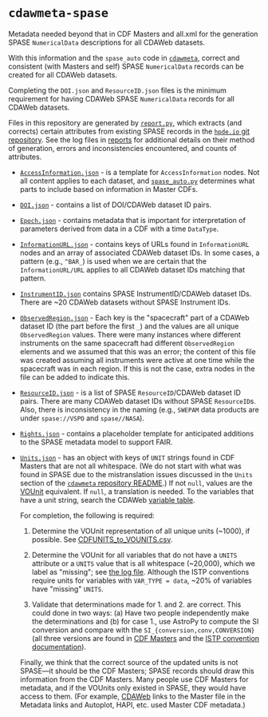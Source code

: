# `cdawmeta-spase`

Metadata needed beyond that in CDF Masters and all.xml for the generation SPASE `NumericalData` descriptions for all CDAWeb datasets.

With this information and the `spase_auto` code in [`cdawmeta`](https://github.com/rweigel/cdawmeta), correct and consistent (with Masters and self) SPASE `NumericalData` records can be created for all CDAWeb datasets.

Completing the `DOI.json` and `ResourceID.json` files is the minimum requirement for having CDAWeb SPASE `NumericalData` records for all CDAWeb datasets.

Files in this repository are generated by [`report.py`](https://github.com/rweigel/cdawmeta/blob/main/report.py), which extracts (and corrects) certain attributes from existing SPASE records in the [`hpde.io` git repository](https://github.com/hpde/hpde.io/). See the log files in [reports](https://github.com/rweigel/cdawmeta-spase/tree/main/reports) for additional details on their method of generation, errors and inconsistencies encountered, and counts of attributes.

* [`AccessInformation.json`](AccessInformation.json) - is a template for `AccessInformation` nodes. Not all content applies to each dataset, and [`spase_auto.py`](https://github.com/rweigel/cdawmeta/blob/main/cdawmeta/generators/spase_auto.py) determines what parts to include based on information in Master CDFs.

* [`DOI.json`](DOI.json) - contains a list of DOI/CDAWeb dataset ID pairs.

* [`Epoch.json`](Epoch.json) - contains metadata that is important for interpretation of parameters derived from data in a CDF with a time `DataType`.

* [`InformationURL.json`](InformationURL.json) - contains keys of URLs found in `InformationURL` nodes and an array of associated CDAWeb dataset IDs. In some cases, a pattern (e.g., `^BAR_`) is used when we are certain that the `InformationURL/URL` applies to all CDAWeb dataset IDs matching that pattern.

* [`InstrumentID.json`](InstrumentID.json) contains SPASE InstrumentID/CDAWeb dataset IDs. There are ~20 CDAWeb datasets without SPASE Instrument IDs.

* [`ObservedRegion.json`](ObservedRegion.json) - Each key is the "spacecraft" part of a CDAWeb dataset ID (the part before the first `_`) and the values are all unique `ObservedRegion` values. There were many instances where different instruments on the same spacecraft had different `ObservedRegion` elements and we assumed that this was an error; the content of this file was created assuming all instruments were active at one time while the spacecraft was in each region. If this is not the case, extra nodes in the file can be added to indicate this.

* [`ResourceID.json`](ResourceID.json) - is a list of SPASE `ResourceID`/CDAWeb dataset ID pairs. There are many CDAWeb dataset IDs without SPASE `ResourceID`s. Also, there is inconsistency in the naming (e.g., `SWEPAM` data products are under `spase://VSPO` and `spase//NASA`).

* [`Rights.json`](Rights.json) - contains a placeholder template for anticipated additions to the SPASE metadata model to support FAIR.

* [`Units.json`](Units.json) - has an object with keys of `UNIT` strings found in CDF Masters that are not all whitespace. (We do not start with what was found in SPASE due to the mistranslation issues discussed in the `Units` section of the [`cdawmeta` repository README](https://github.com/rweigel/cdawmeta).) If not `null`, values are the [VOUnit](https://www.ivoa.net/documents/VOUnits/20231215/REC-VOUnits-1.1.html) equivalent. If `null`, a translation is needed. To the variables that have a unit string, search the CDAWeb [variable table](https://hapi-server.org/meta/cdaweb/variable/#UNITS='1/sec').

   For completion, the following is required:

   1. Determine the VOUnit representation of all unique units (~1000), if possible. See [CDFUNITS_to_VOUNITS.csv](https://github.com/rweigel/cdawmeta-spase/blob/main/CDFUNITS_to_VOUNITS.csv).

   2. Determine the VOUnit for all variables that do not have a `UNITS` attribute or a `UNITS` value that is all whitespace (~20,000), which we label as "missing"; see [the log file](http://mag.gmu.edu/git-data/cdawmeta/data/hapi/hapi.errors.ISTP.UNITS.log). Although the ISTP conventions require units for variables with `VAR_TYPE = data`, ~20% of variables have "missing" `UNITS`.

   3. Validate that determinations made for 1. and 2. are correct. This could done in two ways: (a) Have two people independently make the determinations and (b) for case 1., use AstroPy to compute the SI conversion and compare with the `SI_{conversion,conv,CONVERSION}` (all three versions are found in [CDF Masters](http://mag.gmu.edu/git-data/cdawmeta/data/table/cdaweb.variable.attribute_counts.csv) and the [ISTP convention documentation](https://github.com/rweigel/cdawmeta/issues/14)).

   Finally, we think that the correct source of the updated units is not SPASE—it should be the CDF Masters; SPASE records should draw this information from the CDF Masters. Many people use CDF Masters for metadata, and if the VOUnits only existed in SPASE, they would have access to them. (For example, [CDAWeb](https://cdaweb.gsfc.nasa.gov/cgi-bin/eval1.cgi?index=sp_phys&group=ACE) links to the Master file in the Metadata links and Autoplot, HAPI, etc. used Master CDF metadata.)